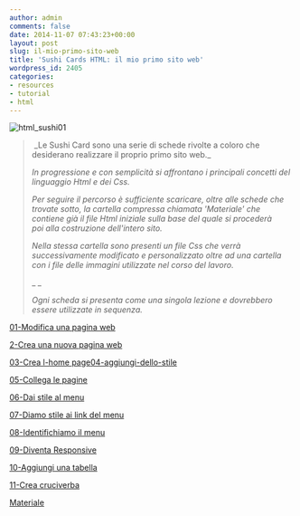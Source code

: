 ```yaml
---
author: admin
comments: false
date: 2014-11-07 07:43:23+00:00
layout: post
slug: il-mio-primo-sito-web
title: 'Sushi Cards HTML: il mio primo sito web'
wordpress_id: 2405
categories:
- resources
- tutorial
- html
---
```


![html_sushi01](http://coderdojomilano.it/wp-content/uploads/2014/11/html_sushi01-270x300.jpg)





<blockquote> _Le Sushi Card sono una serie di schede rivolte a coloro che desiderano realizzare il proprio primo sito web._



_In progressione e con semplicità si affrontano i principali concetti del linguaggio Html e dei Css._



_Per seguire il percorso è sufficiente scaricare, oltre alle schede che trovate sotto, la cartella compressa chiamata 'Materiale' che contiene già il file Html iniziale sulla base del quale si procederà poi alla costruzione dell'intero sito._



_Nella stessa cartella sono presenti un file Css che verrà successivamente modificato e personalizzato oltre ad una cartella con i file delle immagini utilizzate nel corso del lavoro._

_ _

_Ogni scheda si presenta come una singola lezione e dovrebbero essere utilizzate in sequenza._</blockquote>















[01-Modifica una pagina web](http://coderdojomilano.it/wp-content/uploads/2014/11/01-Modifica-una-pagina-web.pdf)

[2-Crea una nuova pagina web](http://coderdojomilano.it/wp-content/uploads/2014/11/02-Crea-una-nuova-pagina-web.pdf)

[03-Crea l-home page](http://coderdojomilano.it/wp-content/uploads/2014/11/03-Crea-l-home-page.pdf)[04-aggiungi-dello-stile](http://coderdojomilano.it/wp-content/uploads/2014/11/04-aggiungi-dello-stile.pdf)

[05-Collega le pagine](http://coderdojomilano.it/wp-content/uploads/2014/11/05-Collega-le-pagine.pdf)

[06-Dai stile al menu](http://coderdojomilano.it/wp-content/uploads/2014/11/06-Dai-stile-al-menu.pdf)

[07-Diamo stile ai link del menu](http://coderdojomilano.it/wp-content/uploads/2014/11/07-Diamo-stile-ai-link-del-menu.pdf)

[08-Identifichiamo il menu](http://coderdojomilano.it/wp-content/uploads/2014/11/08-Identifichiamo-il-menu.pdf)

[09-Diventa Responsive](http://coderdojomilano.it/wp-content/uploads/2014/11/09-Diventa-Responsive.pdf)

[10-Aggiungi una tabella](http://coderdojomilano.it/wp-content/uploads/2014/11/10-Aggiungi-una-tabella.pdf)

[11-Crea cruciverba](http://coderdojomilano.it/wp-content/uploads/2014/11/11-Crea-cruciverba.pdf)

[Materiale](http://coderdojomilano.it/wp-content/uploads/2014/11/Materiale.zip)


